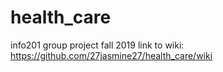 # health_care

info201 group project fall 2019
link to wiki: https://github.com/27jasmine27/health_care/wiki
